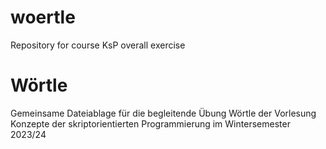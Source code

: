 # woertle
Repository for course KsP overall exercise
# Wörtle
Gemeinsame Dateiablage für die begleitende Übung Wörtle der Vorlesung Konzepte der skriptorientierten Programmierung im Wintersemester 2023/24
